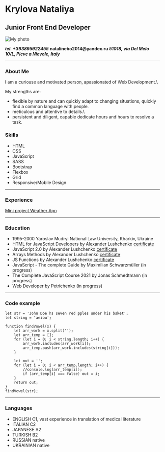 # Krylova Nataliya

## Junior Front End Developer 

![My photo](profile_pict.jpg)

___tel. +393895922455___
__natalinebo2014@yandex.ru__
___51018, via Del Melo 10/L, Pieve a Nievole, Italy___

___

### About Me
I am a curiouse and motivated person, apassionated of Web Development.\

My strengths are:

* flexible by nature and can quickly adapt to changing situations,  quickly find a common language with people.
* meticulous and attentive to details.\
* persistent and diligent, capable dedicate hours and hours to resolve a task.

### Skills

* HTML
* CSS
* JavaScript
* SASS
* Bootstrap
* Flexbox
* Grid
* Responsive/Mobile Design
___
### Experience

[Mini project Weather App](https://krylovaweatherproject.netlify.app/?fbclid=IwAR1XM1dpk4FKUHFcXclpjZrJoUAU8kzFz7UbopFM8v8qOR9rE4wyQB_vsZo)

___
### Education

* 1995-2000 Yaroslav Mudryi National Law University, Kharkiv, Ukraine
* HTML for JavaScript Developers by Alexander Lushchenko  [certificate](https://itgid.info/certificate/view?Certificate%5Buid%5D=h276nj5hav)
* JavaScript 2.0 by Alexander Lushchenko  [certificate](https://itgid.info/certificate/view?Certificate%5Buid%5D=cmuweqve8j)
* Arrays Methods by Alexander Lushchenko  [certificate](https://itgid.info/certificate/view?Certificate%5Buid%5D=fqhtz7jzs3) 
* JS Functions by Alexander Lushchenko  [certificate](https://itgid.info/certificate/view?Certificate%5Buid%5D=6kmfcp4bqz)
* JavaScript - The complete Guide by Maximilian Schwarzmüller (in progress)
* The Complete JavaScript Course 2021 by Jonas Schmedtmann (in progress)
* Web Developer by Petrichenko (in progress)
___
### Code example

```
let str = 'John Doe hs seven red pples under his bsket';
let string = 'aeiou';

function findVowel(x) {
    let arr_work = x.split('');
    let arr_temp = [];
    for (let i = 0; i < string.length; i++) {
        arr_work.includes(arr_work[i]);
        arr_temp.push(arr_work.includes(string[i]));
    }
    
    let out = '';
    for (let i = 0; i < arr_temp.length; i++) {
        //console.log(arr_temp[i]);
        if (arr_temp[i] === false) out = i;
    }
    return out;
}
findVowel(str);

```
___
### Languages

* ENGLISH C1, vast experience in translation of medical literature
* ITALIAN C2
* JAPANESE A2
* TURKISH B2
* RUSSIAN native
* UKRAINIAN native
